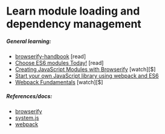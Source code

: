 # Learn module loading and dependency management

##### General learning:

* [browserify-handbook](https://github.com/substack/browserify-handbook) [read]
* [Choose ES6 modules Today!](http://developer.telerik.com/featured/choose-es6-modules-today/) [read]
* [Creating JavaScript Modules with Browserify](http://www.pluralsight.com/courses/creating-javascript-modules-browserify) [watch][$]
* [Start your own JavaScript library using webpack and ES6](http://krasimirtsonev.com/blog/article/javascript-library-starter-using-webpack-es6)
* [Webpack Fundamentals](http://www.pluralsight.com/courses/webpack-fundamentals) [watch][$]

##### References/docs:

* [browserify](http://browserify.org/)
* [system.js](https://github.com/systemjs/systemjs)
* [webpack](http://webpack.github.io/)





















 






